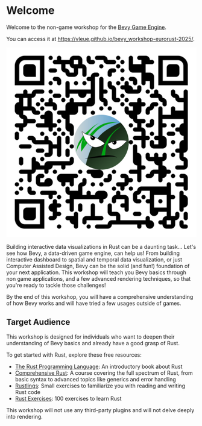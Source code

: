 # Welcome

Welcome to the non-game workshop for the [Bevy Game Engine](https://bevy.org).

You can access it at <https://vleue.github.io/bevy_workshop-eurorust-2025/>.

![qrcode](qrcode.png)

Building interactive data visualizations in Rust can be a daunting task... Let's see how Bevy, a data-driven game engine, can help us! From building interactive dashboard to spatial and temporal data visualization, or just Computer Assisted Design, Bevy can be the solid (and fun!) foundation of your next application. This workshop will teach you Bevy basics through non game applications, and a few advanced rendering techniques, so that you're ready to tackle those challenges!

By the end of this workshop, you will have a comprehensive understanding of how Bevy works and will have tried a few usages outside of games.

## Target Audience

This workshop is designed for individuals who want to deepen their understanding of Bevy basics and already have a good grasp of Rust.

To get started with Rust, explore these free resources:

- [The Rust Programming Language](https://doc.rust-lang.org/book/): An introductory book about Rust
- [Comprehensive Rust](https://google.github.io/comprehensive-rust/): A course covering the full spectrum of Rust, from basic syntax to advanced topics like generics and error handling
- [Rustlings](https://rustlings.cool): Small exercises to familiarize you with reading and writing Rust code
- [Rust Exercises](https://rust-exercises.com): 100 exercises to learn Rust

This workshop will not use any third-party plugins and will not delve deeply into rendering.
